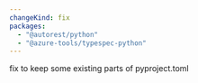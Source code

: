 ```yaml
---
changeKind: fix
packages:
  - "@autorest/python"
  - "@azure-tools/typespec-python"
---
```


fix to keep some existing parts of pyproject.toml